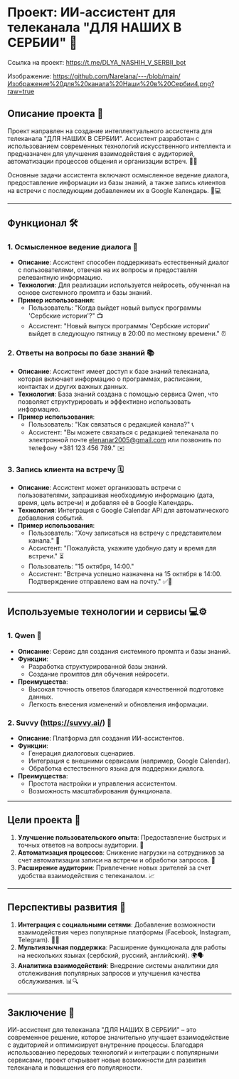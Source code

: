 # Проект: ИИ-ассистент для телеканала "ДЛЯ НАШИХ В СЕРБИИ" 🌟

Ссылка на проект: https://t.me/DLYA_NASHIH_V_SERBII_bot

Изображение: https://github.com/Narelana/---/blob/main/Изображение%20для%20канала%20Наши%20в%20Сербии4.png?raw=true

## Описание проекта 📝

Проект направлен на создание интеллектуального ассистента для телеканала "ДЛЯ НАШИХ В СЕРБИИ". Ассистент разработан с использованием современных технологий искусственного интеллекта и предназначен для улучшения взаимодействия с аудиторией, автоматизации процессов общения и организации встреч. 🤖✨

Основные задачи ассистента включают осмысленное ведение диалога, предоставление информации из базы знаний, а также запись клиентов на встречи с последующим добавлением их в Google Календарь. 📅💻

---

## Функционал 🛠️

### 1. Осмысленное ведение диалога 💬
- **Описание**: Ассистент способен поддерживать естественный диалог с пользователями, отвечая на их вопросы и предоставляя релевантную информацию.
- **Технология**: Для реализации используется нейросеть, обученная на основе системного промпта и базы знаний.
- **Пример использования**:
  - Пользователь: "Когда выйдет новый выпуск программы 'Сербские истории'?" 📺
  - Ассистент: "Новый выпуск программы 'Сербские истории' выйдет в следующую пятницу в 20:00 по местному времени." ⏰

### 2. Ответы на вопросы по базе знаний 📚
- **Описание**: Ассистент имеет доступ к базе знаний телеканала, которая включает информацию о программах, расписании, контактах и других важных данных.
- **Технология**: База знаний создана с помощью сервиса Qwen, что позволяет структурировать и эффективно использовать информацию.
- **Пример использования**:
  - Пользователь: "Как связаться с редакцией канала?" 📞
  - Ассистент: "Вы можете связаться с редакцией телеканала по электронной почте elenanar2005@gmail.com или позвонить по телефону +381 123 456 789." ✉️

### 3. Запись клиента на встречу 🗓️
- **Описание**: Ассистент может организовать встречи с пользователями, запрашивая необходимую информацию (дата, время, цель встречи) и добавляя её в Google Календарь.
- **Технология**: Интеграция с Google Calendar API для автоматического добавления событий.
- **Пример использования**:
  - Пользователь: "Хочу записаться на встречу с представителем канала." 🤝
  - Ассистент: "Пожалуйста, укажите удобную дату и время для встречи." ⏳
  - Пользователь: "15 октября, 14:00."
  - Ассистент: "Встреча успешно назначена на 15 октября в 14:00. Подтверждение отправлено вам на почту." ✅📧

---

## Используемые технологии и сервисы 💻⚙️

### 1. Qwen 🧠
- **Описание**: Сервис для создания системного промпта и базы знаний.
- **Функции**:
  - Разработка структурированной базы знаний.
  - Создание промптов для обучения нейросети.
- **Преимущества**:
  - Высокая точность ответов благодаря качественной подготовке данных.
  - Легкость внесения изменений и обновления информации.

### 2. Suvvy (https://suvvy.ai/) 🚀
- **Описание**: Платформа для создания ИИ-ассистентов.
- **Функции**:
  - Генерация диалоговых сценариев.
  - Интеграция с внешними сервисами (например, Google Calendar).
  - Обработка естественного языка для поддержки диалога.
- **Преимущества**:
  - Простота настройки и управления ассистентом.
  - Возможность масштабирования функционала.

---

## Цели проекта 🎯

1. **Улучшение пользовательского опыта**: Предоставление быстрых и точных ответов на вопросы аудитории. 🙌
2. **Автоматизация процессов**: Снижение нагрузки на сотрудников за счет автоматизации записи на встречи и обработки запросов. 🤖
3. **Расширение аудитории**: Привлечение новых зрителей за счет удобства взаимодействия с телеканалом. 📈

---

## Перспективы развития 🌱

1. **Интеграция с социальными сетями**: Добавление возможности взаимодействия через популярные платформы (Facebook, Instagram, Telegram). 📱🌐
2. **Мультиязычная поддержка**: Расширение функционала для работы на нескольких языках (сербский, русский, английский). 🌍🗣️
3. **Аналитика взаимодействий**: Внедрение системы аналитики для отслеживания популярных запросов и улучшения качества обслуживания. 📊🔍

---

## Заключение 🏁

ИИ-ассистент для телеканала "ДЛЯ НАШИХ В СЕРБИИ" – это современное решение, которое значительно улучшает взаимодействие с аудиторией и оптимизирует внутренние процессы. Благодаря использованию передовых технологий и интеграции с популярными сервисами, проект открывает новые возможности для развития телеканала и повышения его популярности.  
